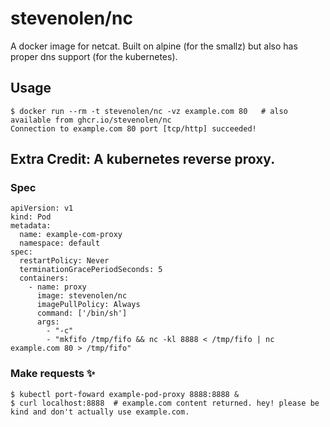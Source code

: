 # stevenolen/nc

A docker image for netcat. Built on alpine (for the smallz) but also has proper dns support (for the kubernetes).

## Usage

    $ docker run --rm -t stevenolen/nc -vz example.com 80   # also available from ghcr.io/stevenolen/nc
    Connection to example.com 80 port [tcp/http] succeeded!

## Extra Credit: A kubernetes reverse proxy.

### Spec

    apiVersion: v1
    kind: Pod
    metadata:
      name: example-com-proxy
      namespace: default
    spec:
      restartPolicy: Never
      terminationGracePeriodSeconds: 5
      containers:
        - name: proxy
          image: stevenolen/nc
          imagePullPolicy: Always
          command: ['/bin/sh']
          args:
            - "-c"
            - "mkfifo /tmp/fifo && nc -kl 8888 < /tmp/fifo | nc example.com 80 > /tmp/fifo"

### Make requests ✨

    $ kubectl port-foward example-pod-proxy 8888:8888 &
    $ curl localhost:8888  # example.com content returned. hey! please be kind and don't actually use example.com.

